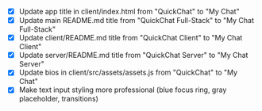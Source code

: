 - [x] Update app title in client/index.html from "QuickChat" to "My Chat"
- [x] Update main README.md title from "QuickChat Full-Stack" to "My Chat Full-Stack"
- [x] Update client/README.md title from "QuickChat Client" to "My Chat Client"
- [x] Update server/README.md title from "QuickChat Server" to "My Chat Server"
- [x] Update bios in client/src/assets/assets.js from "QuickChat" to "My Chat"
- [x] Make text input styling more professional (blue focus ring, gray placeholder, transitions)

